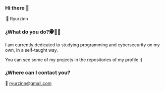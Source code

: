### Hi there 👋

  💼 Ryurzinn

### ¿What do you do?🕵️👨‍💻 
I am currently dedicated to studying programming and cybersecurity on my own, in a self-taught way.

You can see some of my projects in the repositories of my profile :)

### ¿Where can I contact you?
📧 ryurzinn@gmail.com


